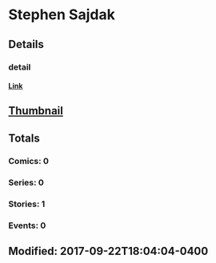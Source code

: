 # Stephen  Sajdak 
## Details
### detail
#### [Link](http://marvel.com/comics/creators/13212/stephen_sajdak?utm_campaign=apiRef&utm_source=225578a89fc76f3d20fbffda5d17a88d)
## [Thumbnail](http://i.annihil.us/u/prod/marvel/i/mg/b/40/image_not_available.jpg)
## Totals
### Comics: 0
### Series: 0
### Stories: 1
### Events: 0
## Modified: 2017-09-22T18:04:04-0400